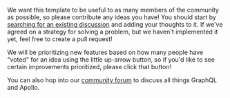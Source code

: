 We want this template to be useful to as many members of the community as possible, so please contribute any ideas you have! You should start by [searching for an existing discussion](https://github.com/ticketfi/router-template/discussions?discussions_q=) and adding your thoughts to it. If we've agreed on a strategy for solving a problem, but we haven't implemented it yet, feel free to create a pull request!

We will be prioritizing new features based on how many people have "voted" for an idea using the little up-arrow button, so if you'd like to see certain improvements prioritized, please click that button!

You can also hop into our [community forum](https://community.apollographql.com/) to discuss all things GraphQL and Apollo.
